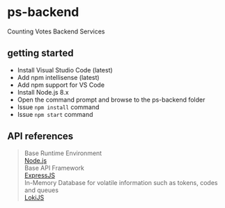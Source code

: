 # ps-backend
Counting Votes Backend Services

## getting started
- Install Visual Studio Code (latest)  
- Add npm intellisense (latest)  
- Add npm support for VS Code  
- Install Node.js 8.x  
- Open the command prompt and browse to the ps-backend folder  
- Issue `npm install` command  
- Issue `npm start` command  

## API references
> Base Runtime Environment  
[Node.js](https://nodejs.org/en/)  
> Base API Framework  
[ExpressJS](https://expressjs.com/)  
> In-Memory Database for volatile information such as tokens, codes and queues  
[LokiJS](http://lokijs.org/#/)